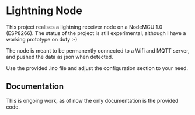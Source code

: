 # Lightning Node

This project realises a lightning receiver node on a NodeMCU 1.0 (ESP8266).
The status of the project is still experimental, although I have a working prototype on duty :-)

The node is meant to be permanently connected to a Wifi and MQTT server, and pushed the data as json when detected.

Use the provided .ino file and adjust the configuration section to your need.

## Documentation

This is ongoing work, as of now the only documentation is the provided code.
